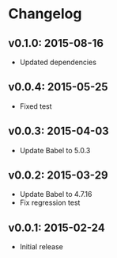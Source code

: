 # Changelog

## v0.1.0: 2015-08-16

- Updated dependencies

## v0.0.4: 2015-05-25

- Fixed test

## v0.0.3: 2015-04-03

- Update Babel to 5.0.3

## v0.0.2: 2015-03-29

- Update Babel to 4.7.16
- Fix regression test

## v0.0.1: 2015-02-24

- Initial release
